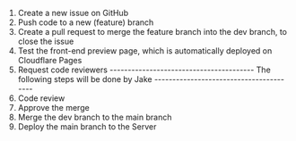 1. Create a new issue on GitHub
2. Push code to a new (feature) branch
3. Create a pull request to merge the feature branch into the dev branch, to close the issue
4. Test the front-end preview page, which is automatically deployed on Cloudflare Pages
5. Request code reviewers
\----------------------------------------
The following steps will be done by Jake
\----------------------------------------
6. Code review
7. Approve the merge
8. Merge the dev branch to the main branch
9. Deploy the main branch to the Server